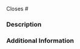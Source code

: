 <!--
Thanks for creating this pull request 🤗

Please make sure that the pull request is limited to one type (docs, feature, etc.) and keep it as small as possible. You can open multiple prs instead of opening a huge one.
-->

<!-- If this pull request closes an issue, please mention the issue number below -->
Closes # <!-- Issue # here -->

### Description
<!-- Add a brief description of the pull request -->

<!-- You can also choose to add a list of changes and if they have been completed or not by using the markdown to-do list syntax
- [ ] Not Completed
- [x] Completed
-->

### Additional Information
<!-- Any additional information like breaking changes, dependencies added, screenshots, comparisons between new and old behavior, etc. -->